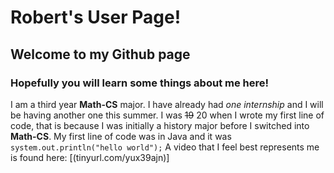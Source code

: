 # Robert's User Page!
## Welcome to my Github page
### Hopefully you will learn some things about me here!

I am a third year **Math-CS** major. I have already had *one internship* and I will be having another one this summer.
I was ~~19~~ 20 when I wrote my first line of code, that is because I was initially a history major before I switched into 
**Math-CS**. 
My first line of code was in Java and it was `system.out.println("hello world");`
A video that I feel best represents me is found here: [(tinyurl.com/yux39ajn)]